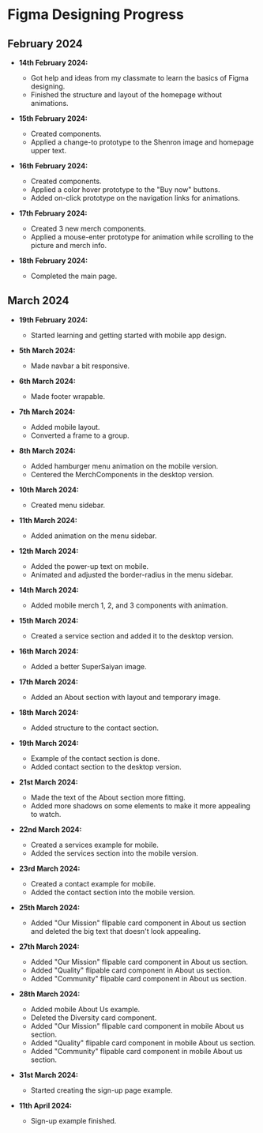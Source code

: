 # Figma Designing Progress

## February 2024

- **14th February 2024:**
  - Got help and ideas from my classmate to learn the basics of Figma designing.
  - Finished the structure and layout of the homepage without animations.

- **15th February 2024:**
  - Created components.
  - Applied a change-to prototype to the Shenron image and homepage upper text.

- **16th February 2024:**
  - Created components.
  - Applied a color hover prototype to the "Buy now" buttons.
  - Added on-click prototype on the navigation links for animations.

- **17th February 2024:**
  - Created 3 new merch components.
  - Applied a mouse-enter prototype for animation while scrolling to the picture and merch info.

- **18th February 2024:**
  - Completed the main page.

## March 2024

- **19th February 2024:**
  - Started learning and getting started with mobile app design.

- **5th March 2024:**
  - Made navbar a bit responsive.

- **6th March 2024:**
  - Made footer wrapable.

- **7th March 2024:**
  - Added mobile layout.
  - Converted a frame to a group.

- **8th March 2024:**
  - Added hamburger menu animation on the mobile version.
  - Centered the MerchComponents in the desktop version.

- **10th March 2024:**
  - Created menu sidebar.

- **11th March 2024:**
  - Added animation on the menu sidebar.

- **12th March 2024:**
  - Added the power-up text on mobile.
  - Animated and adjusted the border-radius in the menu sidebar.

- **14th March 2024:**
  - Added mobile merch 1, 2, and 3 components with animation.

- **15th March 2024:**
  - Created a service section and added it to the desktop version.

- **16th March 2024:**
  - Added a better SuperSaiyan image.

- **17th March 2024:**
  - Added an About section with layout and temporary image.

- **18th March 2024:**
  - Added structure to the contact section.

- **19th March 2024:**
  - Example of the contact section is done.
  - Added contact section to the desktop version.

- **21st March 2024:**
  - Made the text of the About section more fitting.
  - Added more shadows on some elements to make it more appealing to watch.

- **22nd March 2024:**
  - Created a services example for mobile.
  - Added the services section into the mobile version.

- **23rd March 2024:**
  - Created a contact example for mobile.
  - Added the contact section into the mobile version.

- **25th March 2024:**
  - Added "Our Mission" flipable card component in About us section and deleted the big text that doesn't look appealing.

- **27th March 2024:**
  - Added "Our Mission" flipable card component in About us section.
  - Added "Quality" flipable card component in About us section.
  - Added "Community" flipable card component in About us section.

- **28th March 2024:**
  - Added mobile About Us example.
  - Deleted the Diversity card component.
  - Added "Our Mission" flipable card component in mobile About us section.
  - Added "Quality" flipable card component in mobile About us section.
  - Added "Community" flipable card component in mobile About us section.

- **31st March 2024:**
  - Started creating the sign-up page example.

- **11th April 2024:**
  - Sign-up example finished.
